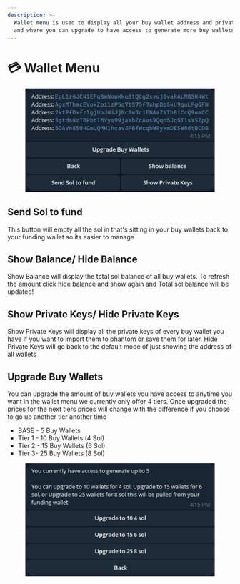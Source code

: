 ```yaml
---
description: >-
  Wallet menu is used to display all your buy wallet address and private keys!
  and where you can upgrade to have access to generate more buy wallets!
---
```


# 💳 Wallet Menu

<figure><img src="../.gitbook/assets/image.png" alt=""><figcaption></figcaption></figure>

## Send Sol to fund

This button will empty all the sol in that's sitting in your buy wallets back to your funding wallet so its easier to manage&#x20;

## Show Balance/ Hide Balance

Show Balance will display the total sol balance of all buy wallets. To refresh the amount click hide balance and show again and Total sol balance will be updated!

## Show Private Keys/ Hide Private Keys

Show Private Keys will display all the private keys of every buy wallet you have if you want to import them to phantom or save them for later. Hide Private Keys will go back to the default mode of just showing the address of all wallets&#x20;

## Upgrade Buy Wallets

You can upgrade the amount of buy wallets you have access to anytime you want in the wallet menu we currently only offer 4 tiers. Once upgraded the prices for the next tiers prices will change with the difference if you choose to go up another tier another time

* BASE - 5 Buy Wallets
* Tier 1 - 10 Buy Wallets (4 Sol)
* Tier 2 - 15 Buy Wallets (6 Sol)
* Tier 3- 25 Buy Wallets (8 Sol)

<figure><img src="../.gitbook/assets/image (7).png" alt=""><figcaption></figcaption></figure>

